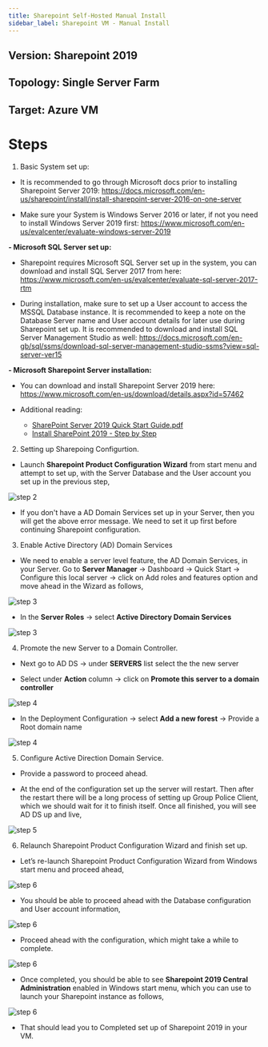 ```yaml
---
title: Sharepoint Self-Hosted Manual Install
sidebar_label: Sharepoint VM - Manual Install
---
```



## Version: Sharepoint 2019
## Topology: Single Server Farm
## Target: Azure VM

# Steps

1. Basic System set up:

- It is recommended to go through Microsoft docs prior to installing Sharepoint Server 2019: https://docs.microsoft.com/en-us/sharepoint/install/install-sharepoint-server-2016-on-one-server

- Make sure your System is Windows Server 2016 or later, if not you need to  install Windows Server 2019 first: https://www.microsoft.com/en-us/evalcenter/evaluate-windows-server-2019

**- Microsoft SQL Server set up:**

  - Sharepoint requires Microsoft SQL Server set up in the system, you can download and install SQL Server 2017 from here: https://www.microsoft.com/en-us/evalcenter/evaluate-sql-server-2017-rtm

  - During installation, make sure to set up a User account to access the MSSQL Database instance. It is recommended to keep a note on the Database Server name and User account details for later use during Sharepoint set up. It is recommended to download and install SQL Server Management Studio as well: https://docs.microsoft.com/en-gb/sql/ssms/download-sql-server-management-studio-ssms?view=sql-server-ver15

**- Microsoft Sharepoint Server installation:**

  - You can download and install Sharepoint Server 2019 here: https://www.microsoft.com/en-us/download/details.aspx?id=57462

  - Additional reading:

    - [SharePoint Server 2019 Quick Start Guide.pdf](https://spdocs.blob.core.windows.net/preview/SharePoint%20Server%202019%20Quick%20Start%20Guide.pdf)
    - [Install SharePoint 2019 - Step by Step](https://andreasglaser.com/blog/install-sharepoint-2019)

2. Setting up Sharepoing Configurtion.

- Launch **Sharepoint Product Configuration Wizard** from start menu and attempt to set up, with the Server Database and the User account you set up in the previous step,

![step 2](../../../../../static/img/docs/websites/sharepoint/self-hosted/manual-install-1.png)

- If you don't have a AD Domain Services set up in your Server, then you will get the above error message. We need to set it up first before continuing Sharepoint configuration.

3. Enable Active Directory (AD) Domain Services

- We need to enable a server level feature, the AD Domain Services, in your Server. Go to **Server Manager** → Dashboard → Quick Start → Configure this local server → click on Add roles and features option and move ahead in the Wizard as follows,

![step 3](../../../../../static/img/docs/websites/sharepoint/self-hosted/manual-install-2.png)

- In the **Server Roles** → select **Active Directory Domain Services**

![step 3](../../../../../static/img/docs/websites/sharepoint/self-hosted/manual-install-3.png)

4. Promote the new Server to a Domain Controller.

- Next go to AD DS → under **SERVERS** list select the the new server

- Select under **Action** column → click on **Promote this server to a domain controller** 

![step 4](../../../../../static/img/docs/websites/sharepoint/self-hosted/manual-install-4.png)

- In the Deployment Configuration → select **Add a new forest** → Provide a Root domain name 

![step 4](../../../../../static/img/docs/websites/sharepoint/self-hosted/manual-install-5.png)

5. Configure Active Direction Domain Service.

- Provide a password to proceed ahead.

- At the end of the configuration set up the server will restart. Then after the restart there will be a long process of setting up Group Police Client, which we should wait for it to finish itself. Once all finished, you will see AD DS up and live,

![step 5](../../../../../static/img/docs/websites/sharepoint/self-hosted/manual-install-6.png)

6. Relaunch Sharepoint Product Configuration Wizard and finish set up.

- Let’s re-launch Sharepoint Product Configuration Wizard from Windows start menu and proceed ahead,

![step 6](../../../../../static/img/docs/websites/sharepoint/self-hosted/manual-install-7.png)

- You should be able to proceed ahead with the Database configuration and User account information,

![step 6](../../../../../static/img/docs/websites/sharepoint/self-hosted/manual-install-8.png)

- Proceed ahead with the configuration, which might take a while to complete.

![step 6](../../../../../static/img/docs/websites/sharepoint/self-hosted/manual-install-9.png)

- Once completed, you should be able to see **Sharepoint 2019 Central Administration** enabled in Windows start menu, which you can use to launch your Sharepoint instance as follows,

![step 6](../../../../../static/img/docs/websites/sharepoint/self-hosted/manual-install-10.png)

- That should lead you to Completed set up of Sharepoint 2019 in your VM.

